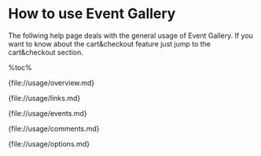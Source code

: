 # How to use Event Gallery
The follwing help page deals with the general usage of Event Gallery. If you want to know about the cart&checkout feature just jump to the cart&checkout section.

%toc%

{file://usage/overview.md}


{file://usage/links.md}


{file://usage/events.md}


{file://usage/comments.md}


{file://usage/options.md}